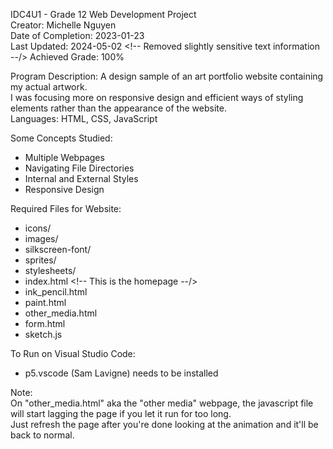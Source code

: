 IDC4U1 - Grade 12 Web Development Project\
Creator: Michelle Nguyen\
Date of Completion: 2023-01-23\
Last Updated: 2024-05-02    <!-- Removed slightly sensitive text information --/>
Achieved Grade: 100%

Program Description: A design sample of an art portfolio website containing my actual artwork.\
I was focusing more on responsive design and efficient ways of styling elements rather than the appearance of the website.\
Languages: HTML, CSS, JavaScript

Some Concepts Studied:
- Multiple Webpages
- Navigating File Directories
- Internal and External Styles
- Responsive Design

Required Files for Website:
- icons/
- images/
- silkscreen-font/
- sprites/
- stylesheets/
- index.html         <!-- This is the homepage --/>
- ink_pencil.html
- paint.html
- other_media.html
- form.html
- sketch.js

To Run on Visual Studio Code:
- p5.vscode (Sam Lavigne) needs to be installed

Note:\
On "other_media.html" aka the "other media" webpage, the javascript file will start lagging the page if you let it run for too long.\
Just refresh the page after you're done looking at the animation and it'll be back to normal.

